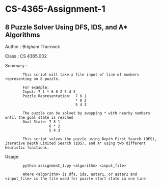 # CS-4365-Assignment-1
## 8 Puzzle Solver Using DFS, IDS, and A* Algorithms
Author :            Brigham Thornock

Class :             CS 4365.002

Summary :   

            This script will take a file input of line of numbers representing an 8 puzzle.

            For example:
            Input: 7 1 * 6 8 2 5 4 3
            Puzzle Representation:  7 6 1
                                    * 8 2
                                    5 4 3
            
            The puzzle can be solved by swapping * with nearby numbers until the goal state is reached
            Goal State: 7 8 1
                        6 * 2
                        5 4 3
            
            This script solves the puzzle using Depth First Search (DFS), Iterative Depth Limited Search (IDS), and A* using two different heuristic functions.
            
Usage:      
            
            python assignment_1.py <algorithm> <input_file>
            
            Where <algorithm> is dfs, ids, astar1, or astar2 and <input_file> is the file used for puzzle start state in one line


